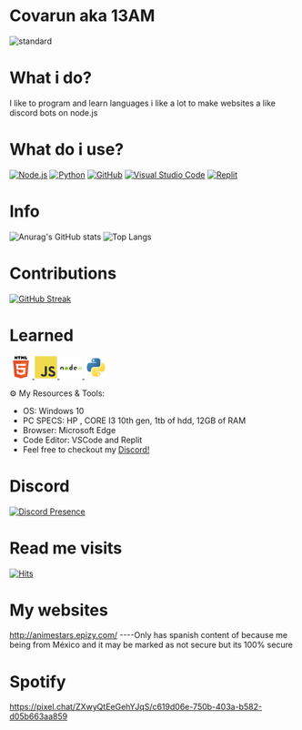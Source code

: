 # Covarun aka 13AM

![standard](https://user-images.githubusercontent.com/79609111/136093713-b4458552-f762-45ac-b2d9-895f257c3793.gif)

# What i do?
I like to program and learn languages i like a lot to make websites a like discord bots on node.js

# What do i use?
<a target="_blank" rel="noopener noreferrer" href="https://camo.githubusercontent.com/e1e456809d06fb505eb4a233715b901a3e725aae60e1a2d7a1f71b514d4b7f32/68747470733a2f2f696d672e736869656c64732e696f2f62616467652f2d6e6f64656a732d3333333333333f7374796c653d666c6174266c6f676f3d6e6f64652e6a73"><img src="https://camo.githubusercontent.com/e1e456809d06fb505eb4a233715b901a3e725aae60e1a2d7a1f71b514d4b7f32/68747470733a2f2f696d672e736869656c64732e696f2f62616467652f2d6e6f64656a732d3333333333333f7374796c653d666c6174266c6f676f3d6e6f64652e6a73" alt="Node.js" data-canonical-src="https://img.shields.io/badge/-nodejs-333333?style=flat&amp;logo=node.js" style="max-width: 100%;"></a>
<a target="_blank" rel="noopener noreferrer" href="" alt="Python" data-canonical-src="https://img.shields.io/badge/-Python-333333?style=flat&amp;logo=python" style="max-width: 100%;"></a>
<a target="_blank" rel="noopener noreferrer" href="https://camo.githubusercontent.com/cc663b44f5f2d7e674990fd054d828aae0e30ec8df36768e5f5552978da1cfdf/68747470733a2f2f696d672e736869656c64732e696f2f62616467652f2d507974686f6e2d3333333333333f7374796c653d666c6174266c6f676f3d707974686f6e"><img src="https://camo.githubusercontent.com/cc663b44f5f2d7e674990fd054d828aae0e30ec8df36768e5f5552978da1cfdf/68747470733a2f2f696d672e736869656c64732e696f2f62616467652f2d507974686f6e2d3333333333333f7374796c653d666c6174266c6f676f3d707974686f6e" alt="Python" data-canonical-src="https://img.shields.io/badge/-Python-333333?style=flat&amp;logo=python" style="max-width: 100%;"></a>
<a target="_blank" rel="noopener noreferrer" href="https://camo.githubusercontent.com/544426317a6c6226b7f6b3367232378ea367aa5001a41da4f302a77f9959909f/68747470733a2f2f696d672e736869656c64732e696f2f62616467652f2d4769744875622d3333333333333f7374796c653d666c6174266c6f676f3d676974687562"><img src="https://camo.githubusercontent.com/544426317a6c6226b7f6b3367232378ea367aa5001a41da4f302a77f9959909f/68747470733a2f2f696d672e736869656c64732e696f2f62616467652f2d4769744875622d3333333333333f7374796c653d666c6174266c6f676f3d676974687562" alt="GitHub" data-canonical-src="https://img.shields.io/badge/-GitHub-333333?style=flat&amp;logo=github" style="max-width: 100%;"></a>
<a target="_blank" rel="noopener noreferrer" href="https://camo.githubusercontent.com/194ae9b0be9bfd4caedab16de320d3987f4c144112461590a206262d21eb769b/68747470733a2f2f696d672e736869656c64732e696f2f62616467652f2d56697375616c25323053747564696f253230436f64652d3333333333333f7374796c653d666c6174266c6f676f3d76697375616c2d73747564696f2d636f6465266c6f676f436f6c6f723d303037414343"><img src="https://camo.githubusercontent.com/194ae9b0be9bfd4caedab16de320d3987f4c144112461590a206262d21eb769b/68747470733a2f2f696d672e736869656c64732e696f2f62616467652f2d56697375616c25323053747564696f253230436f64652d3333333333333f7374796c653d666c6174266c6f676f3d76697375616c2d73747564696f2d636f6465266c6f676f436f6c6f723d303037414343" alt="Visual Studio Code" data-canonical-src="https://img.shields.io/badge/-Visual%20Studio%20Code-333333?style=flat&amp;logo=visual-studio-code&amp;logoColor=007ACC" style="max-width: 100%;"></a>
<a target="_blank" rel="noopener noreferrer" href="https://camo.githubusercontent.com/c05f15ced08f8fa65eb4a0157b0edc419a397d72308bcf51e2826b280d79a05d/68747470733a2f2f696d672e736869656c64732e696f2f62616467652f2d7265706c69742d3333333333333f7374796c653d666c6174266c6f676f3d7265706c6974"><img src="https://camo.githubusercontent.com/c05f15ced08f8fa65eb4a0157b0edc419a397d72308bcf51e2826b280d79a05d/68747470733a2f2f696d672e736869656c64732e696f2f62616467652f2d7265706c69742d3333333333333f7374796c653d666c6174266c6f676f3d7265706c6974" alt="Replit" data-canonical-src="https://img.shields.io/badge/-replit-333333?style=flat&amp;logo=replit" style="max-width: 100%;"></a>

# Info

![Anurag's GitHub stats](https://github-readme-stats.vercel.app/api?username=Covarun&show_icons=true)
![Top Langs](https://github-readme-stats.vercel.app/api/top-langs/?username=Covarun&layout=compact)

# Contributions
[![GitHub Streak](https://github-readme-streak-stats.herokuapp.com/?user=Covarun)](https://git.io/streak-stats)

# Learned
<a href="https://www.w3.org/html/" rel="nofollow"> <img src="https://raw.githubusercontent.com/devicons/devicon/master/icons/html5/html5-original-wordmark.svg" alt="html5" width="40" height="40" style="max-width: 100%;"> </a>
<a href="https://developer.mozilla.org/en-US/docs/Web/JavaScript" rel="nofollow"> <img src="https://raw.githubusercontent.com/devicons/devicon/master/icons/javascript/javascript-original.svg" alt="javascript" width="40" height="40" style="max-width: 100%;"> </a>
<a href="https://nodejs.org" rel="nofollow"> <img src="https://raw.githubusercontent.com/devicons/devicon/master/icons/nodejs/nodejs-original-wordmark.svg" alt="nodejs" width="40" height="40" style="max-width: 100%;"> </a>
<a href="https://www.python.org" rel="nofollow"> <img src="https://raw.githubusercontent.com/devicons/devicon/master/icons/python/python-original.svg" alt="python" width="40" height="40" style="max-width: 100%;"> </a>

⚙️ My Resources & Tools:
<ul>
<li>OS: Windows 10</li>
<li>PC SPECS: HP , CORE I3 10th gen, 1tb of hdd, 12GB of RAM</li>
<li>Browser: Microsoft Edge</li>
<li>Code Editor: VSCode and Replit</li>
<li>Feel free to checkout my <a href="https://discord.gg/j4vrrkhH3K" rel="nofollow">Discord!</a></li>
</ul>

# Discord
[![Discord Presence](https://lanyard-profile-readme.vercel.app/api/786352301539196969)](https://discord.com/users/786352301539196969)

# Read me visits
[![Hits](https://hits.seeyoufarm.com/api/count/incr/badge.svg?url=https%3A%2F%2Fgithub.com%2FCovarun&count_bg=%2303FDEC&title_bg=%23000000&icon=&icon_color=%23E7E7E7&title=Read+me+visits&edge_flat=false)](https://hits.seeyoufarm.com)

# My websites
http://animestars.epizy.com/  ----Only has spanish content of because me being from México and it may be marked as not secure but its 100% secure

# Spotify
https://pixel.chat/ZXwyQtEeGehYJqS/c619d06e-750b-403a-b582-d05b663aa859
